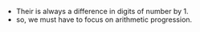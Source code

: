 - Their is always a difference in digits of number by 1.
- so, we must have to focus on arithmetic progression.